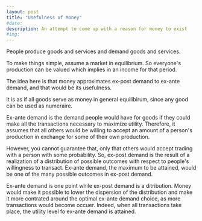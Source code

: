 ```yaml
---
layout: post
title: "Usefulness of Money"
#date: 
description: An attempt to come up with a reason for money to exist
#img:  
---
```


People produce goods and services and demand goods and services.

To make things simple, assume a market in equilibrium. So everyone's production can be valued which implies in an income for that period.

The idea here is that money approximates ex-post demand to ex-ante demand, and that would be its usefulness.

It is as if all goods serve as money in general equilibirum, since any good can be used as numeraire.

Ex-ante demand is the demand people would have for goods if they could make all the transactions necessary to maximize utility. Therefore, it assumes that all others would be willing to accept an amount of a person's production in exchange for some of their own production.

However, you cannot guarantee that, only that others would accept trading with a person with some probability. So, ex-post demand is the result of a realization of a distribution of possible outcomes with respect to people's willingness to transact. Ex-ante demand, the maximum to be attained, would be one of the many possible outcomes in ex-post demand.

Ex-ante demand is one point while ex-post demand is a ditribution. Money would make it possible to lower the dispersion of the distribution and make it more contrated around the optimal ex-ante demand choice, as more transactions would become occuer. Indeed, when all transactions take place, the utility level fo ex-ante demand is attained.